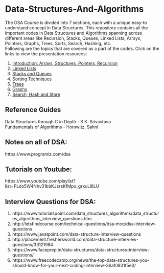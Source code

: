 # Data-Structures-And-Algorithms
The DSA Course is divided into 7 sections, each with a unique easy-to understand concept in Data Structures. This repository contains all the important codes in Data Structures and Algorithms spanning across different areas like Recursion, Stacks, Queues, Linked Lists, Arrays, Pointers, Graphs, Trees, Sorts, Search, Hashing, etc.
<br> 
Following are the topics that are covered as a part of the codes. Click on the links to view the presentation resources:
<ol>
<li><a href="https://www.scribd.com/presentation/465932178/DSA-DAY-1-Introduction-to-Data-Structures">Introduction: Arrays, Structures, Pointers, Recursion</a></li>
<li><a href="https://www.scribd.com/presentation/466194918/DSA-DAY-2-Linked-lists">Linked Lists</a></li>
<li><a href="https://www.scribd.com/presentation/466315832/DSA-DAY-3-Stacks-and-Queues"</a>Stacks and Queues</li>
<li><a href="https://www.scribd.com/presentation/466346150/DSA-DAY-4-SORTING-TECHNIQUES">Sorting Techniques</a></li>
<li><a href="https://www.scribd.com/presentation/466521723/DSA-DAY-5-Trees">Trees</a></li>
<li><a href="https://www.scribd.com/presentation/466672908/DSA-DAY-6-Graphs">Graphs</a></li>
<li><a href="https://www.scribd.com/presentation/466696801/DSA-DAY-7-SEARCH-HASH-STORE">Search, Hash and Store</a></li>
</ol>
<h2>Reference Guides</h2>
Data Structures through C in Depth - S.K. Srivastava<br>
Fundamentals of Algorithms - Horowitz, Sahni
<br>
<h2>Notes on all of DSA:</h2>
https://www.programiz.com/dsa 
<br>
<h2>Tutorials on Youtube:</h2>
https://www.youtube.com/playlist?list=PLdo5W4Nhv31bbKJzrsKfMpo_grxuLl8LU
<br>
<h2>Interview Questions for DSA:</h2>
<ol>
  <li>https://www.tutorialspoint.com/data_structures_algorithms/data_structures_algorithms_interview_questions.htm</li>
  <li>http://letsfindcourse.com/technical-questions/dsa-mcq/dsa-interview-questions</li>
<li>https://www.javatpoint.com/data-structure-interview-questions</li>
<li>http://placement.freshersworld.com/data-structure-interview-questions/33121964</li> 
<li>https://www.faceprep.in/data-structures/data-structures-interview-questions/</li>
<li>https://www.freecodecamp.org/news/the-top-data-structures-you-should-know-for-your-next-coding-interview-36af0831f5e3/</li>
</ol>
